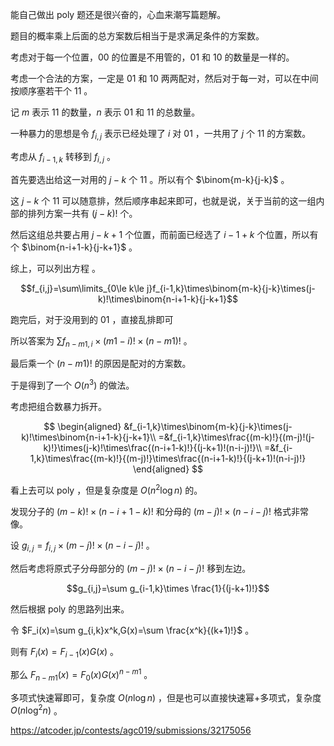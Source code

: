 能自己做出 poly 题还是很兴奋的，心血来潮写篇题解。

题目的概率乘上后面的总方案数后相当于是求满足条件的方案数。

考虑对于每一个位置，00 的位置是不用管的，01 和 10 的数量是一样的。

考虑一个合法的方案，一定是 01 和 10 两两配对，然后对于每一对，可以在中间按顺序塞若干个 11 。

记 $m$ 表示 11 的数量，$n$ 表示 01 和 11 的总数量。

一种暴力的思想是令 $f_{i,j}$ 表示已经处理了 $i$ 对 01 ，一共用了 $j$ 个 11 的方案数。

考虑从 $f_{i-1,k}$ 转移到 $f_{i,j}$ 。

首先要选出给这一对用的 $j-k$ 个 11 。所以有个 $\binom{m-k}{j-k}$ 。

这 $j-k$ 个 11 可以随意排，然后顺序串起来即可，也就是说，关于当前的这一组内部的排列方案一共有 $(j-k)!$ 个。

然后这组总共要占用 $j-k+1$ 个位置，而前面已经选了 $i-1+k$ 个位置，所以有个 $\binom{n-i+1-k}{j-k+1}$ 。

综上，可以列出方程 。

$$f_{i,j}=\sum\limits_{0\le k\le j}f_{i-1,k}\times\binom{m-k}{j-k}\times(j-k)!\times\binom{n-i+1-k}{j-k+1}$$

跑完后，对于没用到的 01 ，直接乱排即可

所以答案为 $\sum f_{n-m1,i}\times (m1-i)!\times (n-m1)!$ 。

最后乘一个 $(n-m1)!$ 的原因是配对的方案数。

于是得到了一个 $O(n^3)$ 的做法。

考虑把组合数暴力拆开。

$$
\begin{aligned}
&f_{i-1,k}\times\binom{m-k}{j-k}\times(j-k)!\times\binom{n-i+1-k}{j-k+1}\\
=&f_{i-1,k}\times\frac{(m-k)!}{(m-j)!(j-k)!}\times(j-k)!\times\frac{(n-i+1-k)!}{(j-k+1)!(n-i-j)!}\\
=&f_{i-1,k}\times\frac{(m-k)!}{(m-j)!}\times\frac{(n-i+1-k)!}{(j-k+1)!(n-i-j)!}
\end{aligned}
$$

看上去可以 poly ，但是复杂度是 $O(n^2\log n)$ 的。

发现分子的 $(m-k)!\times(n-i+1-k)!$ 和分母的 $(m-j)!\times(n-i-j)!$ 格式非常像。

设 $g_{i,j}=f_{i,j}\times(m-j)!\times(n-i-j)!$ 。

然后考虑将原式子分母部分的 $(m-j)!\times(n-i-j)!$ 移到左边。

$$g_{i,j}=\sum g_{i-1,k}\times \frac{1}{(j-k+1)!}$$

然后根据 poly 的思路列出来。

令 $F_i(x)=\sum g_{i,k}x^k,G(x)=\sum \frac{x^k}{(k+1)!}$ 。

则有 $F_i(x)=F_{i-1}(x)G(x)$ 。

那么 $F_{n-m1}(x)=F_{0}(x)G(x)^{n-m1}$ 。

多项式快速幂即可，复杂度 $O(n\log n)$ ，但是也可以直接快速幂+多项式，复杂度 $O(n\log^2 n)$ 。

https://atcoder.jp/contests/agc019/submissions/32175056